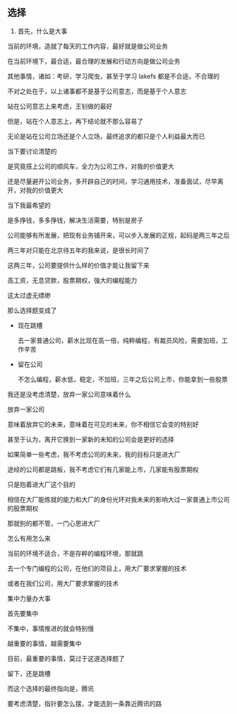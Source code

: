 ## 选择

1. 首先，什么是大事

当前的环境，造就了每天的工作内容，最好就是做公司业务

在当前环境下，最合适，最合理的发展和行动方向是做公司业务

其他事情，诸如：考研，学习爬虫，甚至于学习 lakefs 都是不合适，不合理的

不对之处在于，以上诸事都不是基于公司意志，而是基于个人意志

站在公司意志上来考虑，王钊做的最好

但是，站在个人意志上，再下结论就不那么容易了



无论是站在公司立场还是个人立场，最终追求的都只是个人利益最大而已



当下要讨论清楚的

是究竟搭上公司的顺风车，全力为公司工作，对我的价值更大

还是尽量避开公司业务，多开辟自己的时间，学习通用技术，准备面试，尽早离开，对我的价值更大

当下我最希望的

是多挣钱，多多挣钱，解决生活需要，特别是房子





公司能够有所发展，把现有业务铺开来，可以步入发展的正规，起码是两三年之后

两三年对只能在北京待五年的我来说，是很长时间了

这两三年，公司要提供什么样的价值才能让我留下来

高工资，无息贷款，股票期权，强大的编程能力

这太过虚无缥缈

那么选择题变成了

+ 现在跳槽

  去一家普通公司，薪水比现在高一倍，纯粹编程，有裁员风险，需要加班，工作辛苦

+ 留在公司

  不怎么编程，薪水低，稳定，不加班，三年之后公司上市，你能拿到一些股票

我还是没考虑清楚，放弃一家公司意味着什么

放弃一家公司

意味着放弃它的未来，意味着在可见的未来，你不相信它会变的特别好

甚至于认为，离开它换到一家新的未知的公司会是更好的选择



如果简单一些考虑，我不考虑公司的未来，我的目标只是进大厂

途经的公司都是跳板，我不考虑它们有几家能上市，几家能有股票期权

只是抱着进大厂这个目的

相信在大厂能练就的能力和大厂的身份光环对我未来的影响大过一家普通上市公司的股票期权

那就别的都不管，一门心思进大厂

怎么有用怎么来

当前的环境不适合，不是存粹的编程环境，那就跳

去一个专门编程的公司，在他们的项目上，用大厂要求掌握的技术

或者在我们公司，用大厂要求掌握的技术



集中力量办大事

首先要集中

不集中，事情推进的就会特别慢

越重要的事情，越需要集中

目前，最重要的事情，莫过于这道选择题了

留下，还是跳槽



而这个选择的最终指向是，腾讯

要考虑清楚，指针要怎么摆，才能选到一条靠近腾讯的路

















